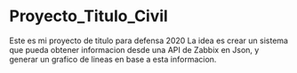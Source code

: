# Proyecto_Titulo_Civil
Este es mi proyecto de titulo para defensa 2020
La idea es crear un sistema que pueda obtener informacion desde una API de Zabbix en Json, y generar un grafico de lineas en base a esta informacion.
